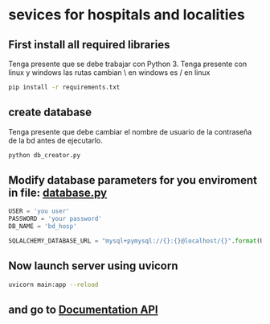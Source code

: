 # sevices for hospitals and localities

## First install all required libraries

Tenga presente que se debe trabajar con Python 3. Tenga presente con linux y windows las rutas cambian \ en windows es / en linux 

```bash
pip install -r requirements.txt
```

## create database

Tenga presente que debe cambiar el nombre de  usuario de la contraseña de la bd antes de ejecutarlo.

```bash
python db_creator.py
```

## Modify database parameters for you enviroment in file: [database.py](hospital_sevices\database.py)

```python
USER = 'you user'
PASSWORD = 'your password'
DB_NAME = 'bd_hosp'

SQLALCHEMY_DATABASE_URL = "mysql+pymysql://{}:{}@localhost/{}".format(USER, PASSWORD, DB_NAME)
```

## Now launch server using uvicorn

```bash
uvicorn main:app --reload
```

## and go to [Documentation API]('http://127.0.0.1:8000/docs')
